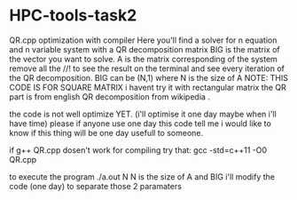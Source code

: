 # HPC-tools-task2
QR.cpp optimization with compiler
Here you'll find a solver for n equation and n variable system with a QR decomposition
matrix BIG is the matrix of the vector you want to solve. A is the matrix corresponding of the system
remove all the //! to see the result on the terminal and see every iteration of the QR decomposition.
BIG can be (N,1) where N is the size of A
NOTE: THIS CODE IS FOR SQUARE MATRIX i havent try it with rectangular matrix
the QR part is from english QR decomposition from wikipedia .

the code is not well optimize YET. (i'll optimise it one day maybe when i'll have time)
please if anyone use one day this code tell me i would like to know if this thing will be one day usefull to someone.


if g++ QR.cpp dosen't work for compiling try that:
gcc -std=c++11 -O0 QR.cpp

to execute the program 
./a.out N
N is the size of A and BIG
i'll modify the code (one day) to separate those 2 paramaters
